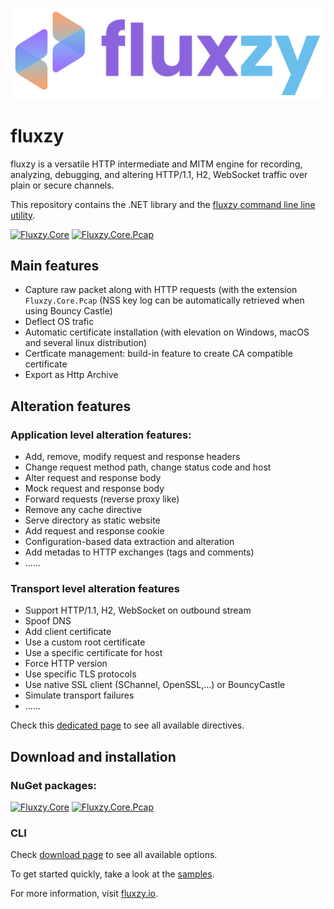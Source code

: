 
![alt text](assets/full-logo.png "Title")

# fluxzy 

fluxzy is a versatile HTTP intermediate and MITM engine for recording, analyzing, debugging, and altering HTTP/1.1, H2, WebSocket traffic over plain or secure channels.

This repository contains the .NET library and the [fluxzy command line line utility](https://www.fluxzy.io/download#cli).

[![Fluxzy.Core](https://img.shields.io/nuget/v/Fluxzy.Core.svg?label=Fluxzy.Core&logo=nuget)](https://www.nuget.org/packages/Fluxzy.Core)
[![Fluxzy.Core.Pcap](https://img.shields.io/nuget/v/Fluxzy.Core.Pcap.svg?label=Fluxzy.Core.Pcap&logo=nuget)](https://www.nuget.org/packages/Fluxzy.Core.Pcap)

## Main features 
- Capture raw packet along with HTTP requests (with the extension `Fluxzy.Core.Pcap` (NSS key log can be automatically retrieved when using Bouncy Castle)
- Deflect OS trafic
- Automatic certificate installation (with elevation on Windows, macOS and several linux distribution)
- Certficate management: build-in feature to create CA compatible certificate
- Export as Http Archive

## Alteration features 

### Application level alteration features:
- Add, remove, modify request and response headers
- Change request method path, change status code and host
- Alter request and response body
- Mock request and response body
- Forward requests (reverse proxy like)
- Remove any cache directive
- Serve directory as static website
- Add request and response cookie
- Configuration-based data extraction and alteration
- Add metadas to HTTP exchanges (tags and comments)
- ......

### Transport level alteration features
- Support HTTP/1.1, H2, WebSocket on outbound stream
- Spoof DNS
- Add client certificate
- Use a custom root certificate
- Use a specific certificate for host
- Force HTTP version
- Use specific TLS protocols
- Use native SSL client (SChannel, OpenSSL,...) or BouncyCastle
- Simulate transport failures
- ......

Check this [dedicated page](https://www.fluxzy.io/rule/find/) to see all available directives. 

## Download and installation 

### NuGet packages: 
[![Fluxzy.Core](https://img.shields.io/nuget/v/Fluxzy.Core.svg?label=Fluxzy.Core&logo=nuget)](https://www.nuget.org/packages/Fluxzy.Core)
[![Fluxzy.Core.Pcap](https://img.shields.io/nuget/v/Fluxzy.Core.Pcap.svg?label=Fluxzy.Core.Pcap&logo=nuget)](https://www.nuget.org/packages/Fluxzy.Core.Pcap)

### CLI
Check [download page](https://www.fluxzy.io/download#cli) to see all available options.



To get started quickly, take a look at the [samples](https://github.com/haga-rak/fluxzy.core/tree/main/samples).


For more information, visit [fluxzy.io](https://fluxzy.io).
